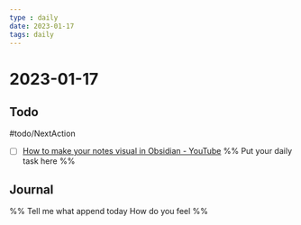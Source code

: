```yaml
---
type : daily
date: 2023-01-17
tags: daily
---
```


# 2023-01-17

## Todo
#todo/NextAction
- [ ]  [How to make your notes visual in Obsidian - YouTube](https://www.youtube.com/watch?v=9ELqSWucVYo)
%%
Put your daily task here
%%


## Journal 
%%
Tell me what append today
How do you feel
%%